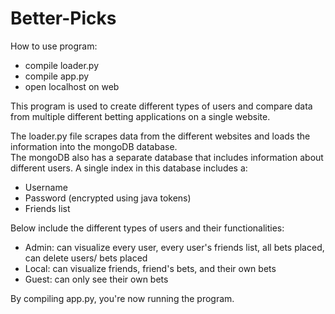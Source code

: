 # Better-Picks

How to use program:
* compile loader.py
* compile app.py
* open localhost on web

This program is used to create different types of users and compare data from multiple different betting applications on a single website. 

The loader.py file scrapes data from the different websites and loads the information into the mongoDB database.  
The mongoDB also has a separate database that includes information about different users. A single index in this database includes a:  
* Username
* Password (encrypted using java tokens)
* Friends list  

Below include the different types of users and their functionalities:    
* Admin: can visualize every user, every user's friends list, all bets placed, can delete users/ bets placed
* Local: can visualize friends, friend's bets, and their own bets
* Guest: can only see their own bets

By compiling app.py, you're now running the program.
